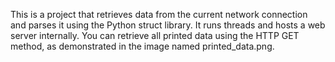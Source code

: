 This is a project that retrieves data from the current network connection and parses it using the Python struct library.
It runs threads and hosts a web server internally.
You can retrieve all printed data using the HTTP GET method, as demonstrated in the image named printed_data.png.
